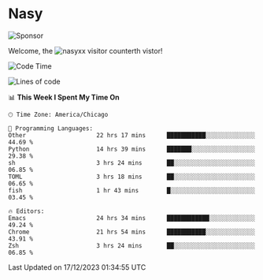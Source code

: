 # Nasy

<!--
<p align="center">
<img height="200" src="https://github-readme-stats.vercel.app/api?username=nasyxx&count_private=true&show_icons=true&theme=dracula&include_all_commits=true"/>
<img height="200" src="https://github-readme-stats.vercel.app/api/top-langs/?username=nasyxx&theme=dracula&hide=html,jupyter+notebook&count_private=true&show_icons=true"/>
</p>

  
----------------
-->

![Sponsor](https://img.shields.io/static/v1.svg?label=Sponsor&message=%E2%9D%A4&logo=GitHub&style=flat&color=pink)
 
Welcome, the ![nasyxx visitor counter](https://count.getloli.com/get/@nasyxx?theme=rule34)th vistor!
 
<!--START_SECTION:waka-->
![Code Time](http://img.shields.io/badge/Code%20Time-4%2C129%20hrs%2015%20mins-blue)

![Lines of code](https://img.shields.io/badge/From%20Hello%20World%20I%27ve%20Written-6.3%20million%20lines%20of%20code-blue)

📊 **This Week I Spent My Time On** 

```text
🕑︎ Time Zone: America/Chicago

💬 Programming Languages: 
Other                    22 hrs 17 mins      ███████████░░░░░░░░░░░░░░   44.69 % 
Python                   14 hrs 39 mins      ███████░░░░░░░░░░░░░░░░░░   29.38 % 
sh                       3 hrs 24 mins       ██░░░░░░░░░░░░░░░░░░░░░░░   06.85 % 
TOML                     3 hrs 18 mins       ██░░░░░░░░░░░░░░░░░░░░░░░   06.65 % 
fish                     1 hr 43 mins        █░░░░░░░░░░░░░░░░░░░░░░░░   03.45 % 

🔥 Editors: 
Emacs                    24 hrs 34 mins      ████████████░░░░░░░░░░░░░   49.24 % 
Chrome                   21 hrs 54 mins      ███████████░░░░░░░░░░░░░░   43.91 % 
Zsh                      3 hrs 24 mins       ██░░░░░░░░░░░░░░░░░░░░░░░   06.85 % 
```


 Last Updated on 17/12/2023 01:34:55 UTC
<!--END_SECTION:waka-->

<!-- ![visitors](https://visitor-badge.laobi.icu/badge?page_id=nasyxx.nasyxx) -->
